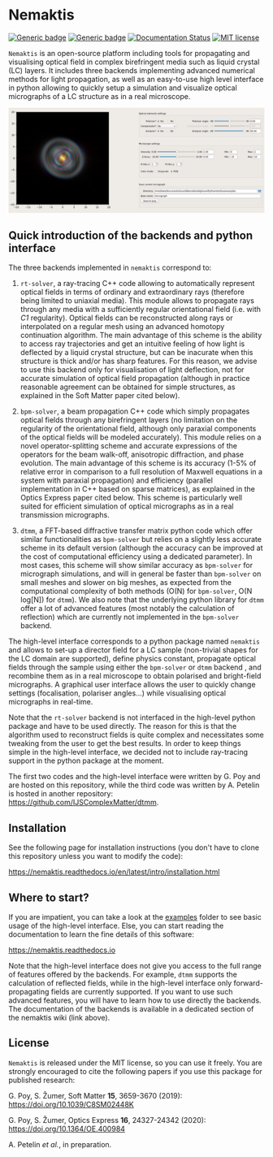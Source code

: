 # Nemaktis

[![Generic badge](https://anaconda.org/warthan07/nemaktis/badges/platforms.svg)](https://nemaktis.readthedocs.io/en/latest/intro/installation.html)
[![Generic badge](https://anaconda.org/warthan07/nemaktis/badges/version.svg)](https://anaconda.org/warthan07/nemaktis)
[![Documentation Status](https://readthedocs.org/projects/nemaktis/badge/?version=latest)](https://nemaktis.readthedocs.io/en/latest/?badge=latest)
[![MIT license](https://img.shields.io/badge/License-MIT-blue.svg)](https://lbesson.mit-license.org/)

``Nemaktis`` is an open-source platform including tools for propagating and visualising optical field in
complex birefringent media such as liquid crystal (LC) layers. It includes three backends
implementing advanced numerical methods for light propagation, as well as an easy-to-use high
level interface in python allowing to quickly setup a simulation and visualize optical
micrographs of a LC structure as in a real microscope. 

![Graphical user interface of nemaktis](doc/gui.png)


## Quick introduction of the backends and python interface

The three backends implemented in ``nemaktis`` correspond to:

1. ``rt-solver``, a ray-tracing C++ code allowing to automatically represent optical fields in terms
   of ordinary and extraordinary rays (therefore being limited to uniaxial media). This module
   allows to propagate rays through any media with a sufficiently regular orientational field (i.e.
   with *C1* regularity). Optical fields can be reconstructed along rays or interpolated on a
   regular mesh using an advanced homotopy continuation algorithm. The main advantage of this
   scheme is the ability to access ray trajectories and get an intuitive feeling of how
   light is deflected by a liquid crystal structure, but can be inacurate when this
   structure is thick and/or has sharp features. For this reason, we advise to use this
   backend only for visualisation of light deflection, not for accurate simulation of
   optical field propagation (although in practice reasonable agreement can be obtained for simple
   structures, as explained in the Soft Matter paper cited below).

2. ``bpm-solver``, a beam propagation C++ code which simply propagates optical fields through any
   birefringent layers (no limitation on the regularity of the orientational field, although
   only paraxial components of the optical fields will be modeled accurately). This module
   relies on a novel operator-splitting scheme and accurate expressions of the operators for
   the beam walk-off, anisotropic diffraction, and phase evolution.  The main advantage of
   this scheme is its accuracy (1-5\% of relative error in comparison to a full resolution
   of Maxwell equations in a system with paraxial propagation) and efficiency (parallel
   implementation in C++ based on sparse matrices), as explained in the Optics Express paper
   cited below. This scheme is particularly well suited for efficient simulation of optical
   micrographs as in a real transmission micrographs.

3. ``dtmm``, a FFT-based diffractive transfer matrix python code which offer similar functionalities
   as ``bpm-solver`` but relies on a slightly less accurate scheme in its default version
   (although the accuracy can be improved at the cost of computational efficiency
   using a dedicated parameter). In most cases, this scheme will show similar accuracy as
   ``bpm-solver`` for micrograph simulations, and will in general be faster than
   ``bpm-solver`` on small meshes and slower on big meshes, as expected from the
   computational complexity of both methods (O(N) for ``bpm-solver``, O(N log[N]) for
   ``dtmm``). We also note that the underlying python library for ``dtmm`` offer a lot of
   advanced features (most notably the calculation of reflection) which are currently not
   implemented in the  ``bpm-solver`` backend. 

The high-level interface corresponds to a python package named ``nemaktis`` and allows to set-up
a director field for a LC sample (non-trivial shapes for the LC domain are supported), define
physics constant, propagate optical fields through the sample using either the ``bpm-solver``
or ``dtmm`` backend , and recombine them as in a real microscope to obtain polarised and
bright-field micrographs. A graphical user interface allows the user to quickly change settings
(focalisation, polariser angles...) while visualising optical micrographs in real-time.

Note that the ``rt-solver`` backend is not interfaced in the high-level python package and have to
be used directly. The reason for this is that the algorithm used to reconstruct fields is quite
complex and necessitates some tweaking from the user to get the best results. In order to keep
things simple in the high-level interface, we decided not to include ray-tracing support in
the python package at the moment.

The first two codes and the high-level interface were written by G. Poy and are hosted on this
repository, while the third code was written by A. Petelin is hosted in another
repository: <https://github.com/IJSComplexMatter/dtmm>.


## Installation

See the following page for installation instructions (you don't have to clone this repository
unless you want to modify the code):

<https://nemaktis.readthedocs.io/en/latest/intro/installation.html>


## Where to start?

If you are impatient, you can take a look at the [examples](HighLevelPythonInterface/examples)
folder to see basic usage of the high-level interface. Else, you can start reading the
documentation to learn the fine details of this software:

<https://nemaktis.readthedocs.io>

Note that the high-level interface does not give you access to the full range of features
offered by the backends. For example,  ``dtmm`` supports the calculation of reflected
fields, while in the high-level interface only forward-propagating fields are currently
supported. If you want to use such advanced features, you will have to learn how to use
directly the backends. The documentation of the backends is available in a dedicated section
of the nemaktis wiki (link above).


## License

``Nemaktis`` is released under the MIT license, so you can use it freely. You are strongly
encouraged to cite the following papers if you use this package for published research:

G. Poy, S. Žumer, Soft Matter **15**, 3659-3670 (2019): <https://doi.org/10.1039/C8SM02448K>

G. Poy, S. Žumer, Optics Express **16**, 24327-24342 (2020): <https://doi.org/10.1364/OE.400984>

A. Petelin *et al.*, in preparation.
